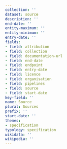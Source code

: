 ```yaml
---
collection: ''
dataset: source
description: ''
end-date: ''
entity-maximum: ''
entity-minimum: ''
entry-date: ''
fields:
- field: attribution
- field: collection
- field: documentation-url
- field: end-date
- field: endpoint
- field: entry-date
- field: licence
- field: organisation
- field: pipelines
- field: source
- field: start-date
key-field: ''
name: Source
plural: Sources
prefix: ''
start-date: ''
themes:
- specification
typology: specification
wikidata: ''
wikipedia: ''
---
```

